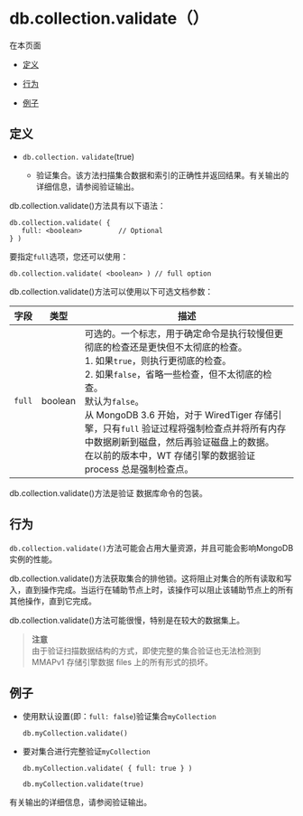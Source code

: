 # [ ](#)db.collection.validate（）

[]()

在本页面

*   [定义](#definition)

*   [行为](#behaviors)

*   [例子](#examples)

## <span id="definition">定义</span>

*   `db.collection.` `validate`(true)

       *   验证集合。该方法扫描集合数据和索引的正确性并返回结果。有关输出的详细信息，请参阅验证输出。

db.collection.validate()方法具有以下语法：

    db.collection.validate( {
       full: <boolean>         // Optional
    } )

要指定`full`选项，您还可以使用：

```
db.collection.validate( <boolean> ) // full option
```

db.collection.validate()方法可以使用以下可选文档参数：

| 字段   | 类型    | 描述                                                         |
| ------ | ------- | ------------------------------------------------------------ |
| `full` | boolean | 可选的。一个标志，用于确定命令是执行较慢但更彻底的检查还是更快但不太彻底的检查。 <br/>1. 如果`true`，则执行更彻底的检查。 <br/>2. 如果`false`，省略一些检查，但不太彻底的检查。 <br/>默认为`false`。 <br/>从 MongoDB 3.6 开始，对于 WiredTiger 存储引擎，只有`full` 验证过程将强制检查点并将所有内存中数据刷新到磁盘，然后再验证磁盘上的数据。 <br/>在以前的版本中，WT 存储引擎的数据验证 process 总是强制检查点。 |


db.collection.validate()方法是验证 数据库命令的包装。

## <span id="behaviors">行为</span>

`db.collection.validate()`方法可能会占用大量资源，并且可能会影响MongoDB实例的性能。

db.collection.validate()方法获取集合的排他锁。这将阻止对集合的所有读取和写入，直到操作完成。当运行在辅助节点上时，该操作可以阻止该辅助节点上的所有其他操作，直到它完成。

db.collection.validate()方法可能很慢，特别是在较大的数据集上。

> **注意**<br />
> 由于验证扫描数据结构的方式，即使完整的集合验证也无法检测到 MMAPv1 存储引擎数据 files 上的所有形式的损坏。

## <span id="examples">例子</span>

*   使用默认设置(即：`full: false`)验证集合`myCollection`
    ```
    db.myCollection.validate()
    ```
    
*   要对集合进行完整验证`myCollection`
	```
	db.myCollection.validate( { full: true } )
    
    db.myCollection.validate(true)
    ```

有关输出的详细信息，请参阅验证输出。

